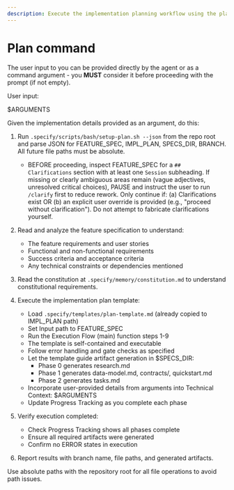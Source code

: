 ```yaml
---
description: Execute the implementation planning workflow using the plan template to generate design artifacts.
---
```


# Plan command

The user input to you can be provided directly by the agent or as a command argument - you **MUST** consider it before proceeding with the prompt (if not empty).

User input:

$ARGUMENTS

Given the implementation details provided as an argument, do this:

1. Run `.specify/scripts/bash/setup-plan.sh --json` from the repo root and parse JSON for FEATURE_SPEC, IMPL_PLAN, SPECS_DIR, BRANCH. All future file paths must be absolute.
   - BEFORE proceeding, inspect FEATURE_SPEC for a `## Clarifications` section with at least one `Session` subheading. If missing or clearly ambiguous areas remain (vague adjectives, unresolved critical choices), PAUSE and instruct the user to run `/clarify` first to reduce rework. Only continue if: (a) Clarifications exist OR (b) an explicit user override is provided (e.g., "proceed without clarification"). Do not attempt to fabricate clarifications yourself.
2. Read and analyze the feature specification to understand:
   - The feature requirements and user stories
   - Functional and non-functional requirements
   - Success criteria and acceptance criteria
   - Any technical constraints or dependencies mentioned

3. Read the constitution at `.specify/memory/constitution.md` to understand constitutional requirements.

4. Execute the implementation plan template:
   - Load `.specify/templates/plan-template.md` (already copied to IMPL_PLAN path)
   - Set Input path to FEATURE_SPEC
   - Run the Execution Flow (main) function steps 1-9
   - The template is self-contained and executable
   - Follow error handling and gate checks as specified
   - Let the template guide artifact generation in $SPECS_DIR:
     - Phase 0 generates research.md
     - Phase 1 generates data-model.md, contracts/, quickstart.md
     - Phase 2 generates tasks.md
   - Incorporate user-provided details from arguments into Technical Context: $ARGUMENTS
   - Update Progress Tracking as you complete each phase

5. Verify execution completed:
   - Check Progress Tracking shows all phases complete
   - Ensure all required artifacts were generated
   - Confirm no ERROR states in execution

6. Report results with branch name, file paths, and generated artifacts.

Use absolute paths with the repository root for all file operations to avoid path issues.
